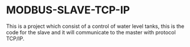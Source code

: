 # MODBUS-SLAVE-TCP-IP
This is a project which consist of a control of water level tanks, this is the code for the slave and it will communicate to the master with protocol TCP/IP.
